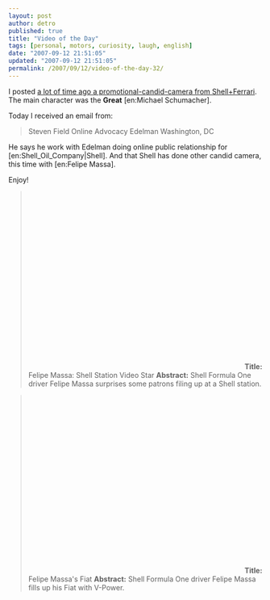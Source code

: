 ```yaml
---
layout: post
author: detro
published: true
title: "Video of the Day"
tags: [personal, motors, curiosity, laugh, english]
date: "2007-09-12 21:51:05"
updated: "2007-09-12 21:51:05"
permalink: /2007/09/12/video-of-the-day-32/
---
```


I posted <a href="http://www.detronizator.org/2006/11/10/video-of-the-day-13/">a lot of time ago a promotional-candid-camera from Shell+Ferrari</a>. The main character was the <strong>Great</strong> [en:Michael Schumacher].

Today I received an email from:
<blockquote>
Steven Field
Online Advocacy
Edelman
Washington, DC
</blockquote>
He says he work with Edelman doing online public relationship for [en:Shell_Oil_Company|Shell]. And that Shell has done other candid camera, this time with [en:Felipe Massa].

Enjoy!
<blockquote><object width="425" height="353"><param name="movie" value="http://www.youtube.com/v/W2G73fpxPYY"></param><param name="wmode" value="transparent"></param><embed src="http://www.youtube.com/v/W2G73fpxPYY" type="application/x-shockwave-flash" wmode="transparent" width="425" height="353"></embed></object>
<strong>Title:</strong> Felipe Massa: Shell Station Video Star
<strong>Abstract:</strong> Shell Formula One driver Felipe Massa surprises some patrons filing up at a Shell station.
</blockquote>

<!--more-->
<blockquote>
<object width="425" height="353"><param name="movie" value="http://www.youtube.com/v/0N8fElMX7vg"></param><param name="wmode" value="transparent"></param><embed src="http://www.youtube.com/v/0N8fElMX7vg" type="application/x-shockwave-flash" wmode="transparent" width="425" height="353"></embed></object>
<strong>Title:</strong> Felipe Massa's Fiat
<strong>Abstract:</strong> Shell Formula One driver Felipe Massa fills up his Fiat with V-Power.
</blockquote>
